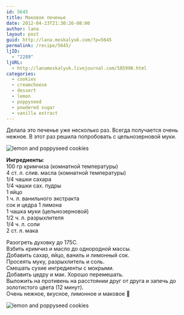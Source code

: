 ```yaml
---
id: 5645
title: Маковое печенье
date: 2012-04-23T21:30:26-08:00
author: lana
layout: post
guid: http://lana.moskalyuk.com/?p=5645
permalink: /recipe/5645/
ljID:
  - "2289"
ljURL:
  - http://lanamoskalyuk.livejournal.com/585990.html
categories:
  - cookies
  - creamcheese
  - dessert
  - lemon
  - poppyseed
  - powdered sugar
  - vanilla extract
---
```

Делала это печенье уже несколько раз. Всегда получается очень нежное. В этот раз решила попробовать с цельнозерновой муки.

![lemon and poppyseed cookies](http://farm8.staticflickr.com/7228/6962447270_7e845d77fb_z.jpg) 

**Ингредиенты**:  
100 гр кримчиза (комнатной температуры)  
4 ст. л. слив. масла (комнатной температуры)  
1/4 чашки сахара  
1/4 чашки сах. пудры  
1 яйцо  
1 ч. л. ванильного экстракта  
сок и цедра 1 лимона  
1 чашка муки (цельнозерновой)  
1/2 ч. л. разрыхлителя  
1/4 ч. л. соли  
2 ст. л. мака

Разогреть духовку до 175С.  
Взбить кримчиз и масло до однородной массы.  
Добавить сахар, яйцо, ваниль и лимонный сок.  
Просеять муку, разрыхлитель и соль.  
Смешать сухие ингредиенты с мокрыми.  
Добавить цедру и мак. Хорошо перемешать.  
Выложить на противень на расстоянии друг от друга и запечь до золотистого цвета (12 минут).  
Очень нежное, вкусное, лимонное и маковое 🙂

![lemon and poppyseed cookies](http://farm8.staticflickr.com/7219/6962447420_1b72c279fc_z.jpg)